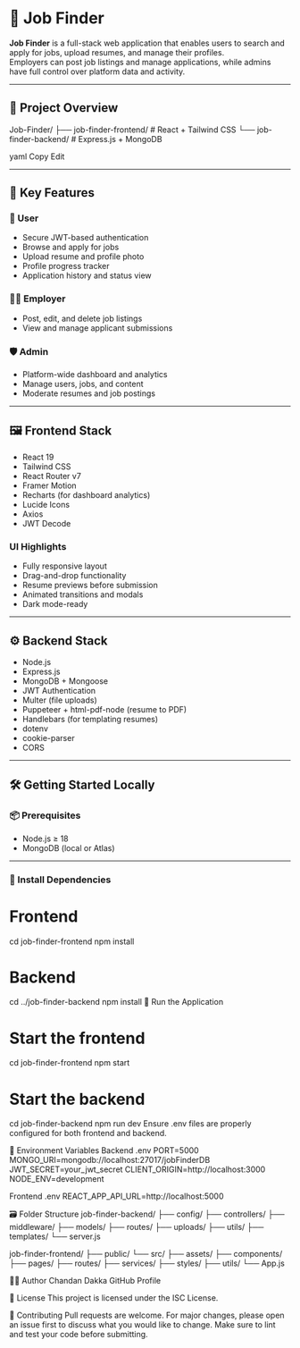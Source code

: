 # 💼 Job Finder

**Job Finder** is a full-stack web application that enables users to search and apply for jobs, upload resumes, and manage their profiles.  
Employers can post job listings and manage applications, while admins have full control over platform data and activity.

---

## 🧩 Project Overview

Job-Finder/
├── job-finder-frontend/ # React + Tailwind CSS
└── job-finder-backend/ # Express.js + MongoDB

yaml
Copy
Edit

---

## 🚀 Key Features

### 👤 User
- Secure JWT-based authentication  
- Browse and apply for jobs  
- Upload resume and profile photo  
- Profile progress tracker  
- Application history and status view  

### 🧑‍💼 Employer
- Post, edit, and delete job listings  
- View and manage applicant submissions  

### 🛡️ Admin
- Platform-wide dashboard and analytics  
- Manage users, jobs, and content  
- Moderate resumes and job postings  

---

## 🖼️ Frontend Stack

- React 19  
- Tailwind CSS  
- React Router v7  
- Framer Motion  
- Recharts (for dashboard analytics)  
- Lucide Icons  
- Axios  
- JWT Decode  

### UI Highlights
- Fully responsive layout  
- Drag-and-drop functionality  
- Resume previews before submission  
- Animated transitions and modals  
- Dark mode-ready  

---

## ⚙️ Backend Stack

- Node.js  
- Express.js  
- MongoDB + Mongoose  
- JWT Authentication  
- Multer (file uploads)  
- Puppeteer + html-pdf-node (resume to PDF)  
- Handlebars (for templating resumes)  
- dotenv  
- cookie-parser  
- CORS  

---

## 🛠️ Getting Started Locally

### 📦 Prerequisites
- Node.js ≥ 18  
- MongoDB (local or Atlas)

---

### 🔧 Install Dependencies

# Frontend
cd job-finder-frontend
npm install

# Backend
cd ../job-finder-backend
npm install
🚀 Run the Application
# Start the frontend
cd job-finder-frontend
npm start
# Start the backend
cd job-finder-backend
npm run dev
Ensure .env files are properly configured for both frontend and backend.

🔐 Environment Variables
Backend .env
PORT=5000
MONGO_URI=mongodb://localhost:27017/jobFinderDB
JWT_SECRET=your_jwt_secret
CLIENT_ORIGIN=http://localhost:3000
NODE_ENV=development

Frontend .env
REACT_APP_API_URL=http://localhost:5000

🗃️ Folder Structure
job-finder-backend/
├── config/
├── controllers/
├── middleware/
├── models/
├── routes/
├── uploads/
├── utils/
├── templates/
└── server.js

job-finder-frontend/
├── public/
└── src/
    ├── assets/
    ├── components/
    ├── pages/
    ├── routes/
    ├── services/
    ├── styles/
    ├── utils/
    └── App.js

👨‍💻 Author
Chandan Dakka
GitHub Profile

📄 License
This project is licensed under the ISC License.

🤝 Contributing
Pull requests are welcome. For major changes, please open an issue first to discuss what you would like to change.
Make sure to lint and test your code before submitting.


